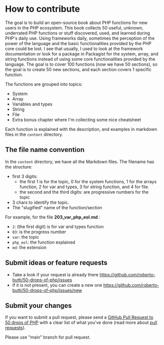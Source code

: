 # How to contribute

The goal is to build an open-source book about PHP functions for new users in the PHP ecosystem.
This book collects 50 useful, unknown, underrated PHP functions or stuff discovered, used, and learned during PHP's daily use.
Using frameworks daily, sometimes the perception of the power of the language and the basic functionalities provided by the PHP core could be lost. I see that usually, I used to look at the framework documentation or look for a package in Packagist for the system, array, and string functions instead of using some core functionalities provided by the language.
The goal is to cover 100 functions (now we have 50 sections), so the goal is to create 50 new sections, and each section covers 1 specific function.

The functions are grouped into topics:

- System
- Array
- Variables and types
- String
- File
- Extra bonus chapter where I'm collecting some nice cheatsheet

Each function is explained with the description, and examples in markdown files in the `content` directory.

## The file name convention
In the `content` directory, we have all the Markdown files.
The filename has the structure:
- first 3 digits:
  - the first 1 is for the topic, 0 for the system functions, 1 for the arrays function, 2 for var and types, 3 for string function, and 4 for file.
  - the second and the third digits: are progressive numbers for the topic
- 3 chars to identify the topic.
- The "slugified" name of the function/section

For example, for the file **203_var_php_eol.md** :
- `2`: (the first digit) is for var and types function
- `03`: is the progress number
- `var`: the topic
- `php_eol`: the function explained
- `md`: the extension


## Submit ideas or feature requests

* Take a look if your request is already there https://github.com/roberto-butti/50-drops-of-php/issues
* If it is not present, you can create a new one https://github.com/roberto-butti/50-drops-of-php/issues/new

## Submit your changes

If you want to submit a pull request, please send a [GitHub Pull Request to 50 drops of PHP](https://github.com/roberto-butti/50-drops-of-php/pull/new/main) with a clear list of what you've done (read more about [pull requests](https://help.github.com/articles/about-pull-requests)).


Please use "main" branch for pull request.
